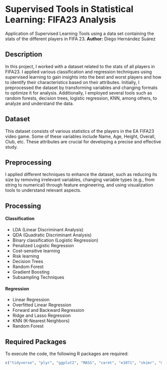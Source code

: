 # Supervised Tools in Statistical Learning: FIFA23 Analysis
Application of Supervised Learning Tools using a data set containing the stats of the different players in FIFA 23.
**Author:** Diego Hernández Suárez

## Description
In this project, I worked with a dataset related to the stats of all players in FIFA23. I applied various classification and regression techniques using supervised learning to gain insights into the best and worst players and how to identify their characteristics based on their attributes. Initially, I preprocessed the dataset by transforming variables and changing formats to optimize it for analysis. Additionally, I employed several tools such as random forests, decision trees, logistic regression, KNN, among others, to analyze and understand the data.

## Dataset
This dataset consists of various statistics of the players in the EA FIFA23 video game. Some of these variables include Name, Age, Height, Overall, Club, etc. These attributes are crucial for developing a precise and effective study.

## Preprocessing
I applied different techniques to enhance the dataset, such as reducing its size by removing irrelevant variables, changing variable types (e.g., from string to numerical) through feature engineering, and using visualization tools to understand relevant aspects.

## Processing
#### Classification
- LDA (Linear Discriminant Analysis)
- QDA (Quadratic Discriminant Analysis)
- Binary classification (Logistic Regression)
- Penalized Logistic Regression
- Cost-sensitive learning
- Risk learning
- Decision Trees
- Random Forest
- Gradient Boosting
- Subsampling Techniques

#### Regression
- Linear Regression
- Overfitted Linear Regression
- Forward and Backward Regression
- Ridge and Lasso Regression
- KNN (K-Nearest Neighbors)
- Random Forest

## Required Packages
To execute the code, the following R packages are required:
```r
c("tidyverse", "plyr", "ggplot2", "MASS", "caret", "e1071", "skimr", "mice", "VIM", "glmnet", "rpart", "pROC", "class", "randomForest")

